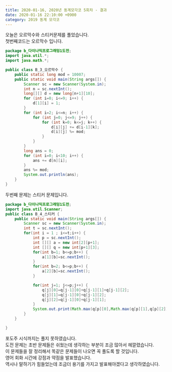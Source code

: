 ```yaml
---
title: 2020-01-16, 2020년 동계모각코 5회차 - 결과
date: 2020-01-16 22:10:00 +0900
category: 2019 동계 모각코
---
```


오늘은 오르막수와 스티커문제를 풀었습니다.     
첫번째코드는 오르막수 입니다.  

~~~java
package b_다이나믹프로그래밍1도전;
import java.util.*;
import java.math.*;

public class B_3_오르막수 {
    public static long mod = 10007;
    public static void main(String args[]) {
        Scanner sc = new Scanner(System.in);
        int n = sc.nextInt();
        long[][] d = new long[n+1][10];
        for (int i=0; i<=9; i++) {
            d[1][i] = 1;
        }
        for (int i=2; i<=n; i++) {
            for (int j=0; j<=9; j++) {
                for (int k=0; k<=j; k++) {
                    d[i][j] += d[i-1][k];
                    d[i][j] %= mod;
                }
            }
        }
        long ans = 0;
        for (int i=0; i<10; i++) {
            ans += d[n][i];
        }
        ans %= mod;
        System.out.println(ans);
    }
}
~~~

두번째 문제는 스티커 문제입니다.   

~~~java
package b_다이나믹프로그래밍1도전;
import java.util.Scanner;
public class B_4_스티커 {
	public static void main(String args[]) {
		Scanner sc = new Scanner(System.in);
		int t = sc.nextInt();
		for(int i = 1 ; i<=t;i++) {
			int p = sc.nextInt();
			int [][] a = new int[2][p+1];
			int [][] q = new int[p+1][3];
			for(int b=1; b<=p;b++) {
				a[1][b]=sc.nextInt();
			}
			for(int b=2; b<=p;b++) {
				a[2][b]=sc.nextInt();
			}

			for(int j=1; j<=p;j++) {
				q[j][0]=q[j-1][0]+q[j-1][1]+q[j-1][2];
				q[j][1]=q[j-1][0]+q[j-1][2];
				q[j][2]=q[j-1][0]+q[j-1][1];
			}
			System.out.print(Math.max(q[p][0],Math.max(q[p][1],q[p][2])));
		}
	}

}
~~~

포도주 시식까지는 풀지 못하였습니다.   
도전 문제는 초반 문제들은 쉬웠는데 생각하는 부분이 조금 많아서 헤깔렸습니다.   
이 문제들을 잘 정리해서 똑같은 문제들이 나오면 꼭 풀도록 할 것입니다.   
영어 회화 시간에 강점과 약점을 발표했습니다.        
역시나 말하기가 힘들었는데 조금더 용기를 가지고 발표해야겠다고 생각하였습니다.   
